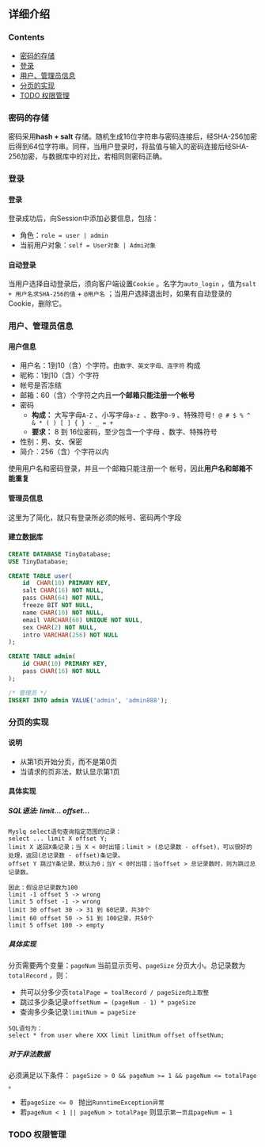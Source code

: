 ## 详细介绍

### Contents
* [密码的存储](#密码的存储)
* [登录](#登录)
* [用户、管理员信息](#user-content-用户管理员信息)
* [分页的实现](#分页的实现)
* [TODO 权限管理]()

### 密码的存储

密码采用**hash + salt** 存储。随机生成16位字符串与密码连接后，经SHA-256加密后得到64位字符串。同样，当用户登录时，将盐值与输入的密码连接后经SHA-256加密，与数据库中的对比，若相同则密码正确。

### 登录

#### 登录

登录成功后，向Session中添加必要信息，包括：

* 角色：`role = user | admin` 
* 当前用户对象：`self = User对象 | Admi对象` 

#### 自动登录

当用户选择自动登录后，须向客户端设置`Cookie` 。名字为`auto_login` ，值为`salt + 用户名求SHA-256的值`  + `@用户名` ；当用户选择退出时，如果有自动登录的Cookie，删除它。

### 用户、管理员信息

#### 用户信息

- 用户名：1到10（含）个字符。由`数字、英文字母、连字符` 构成
- 昵称：1到10（含）个字符
- 帐号是否冻结
- 邮箱：60（含）个字符之内且**一个邮箱只能注册一个帐号** 
- 密码
  - **构成：**  大写字母`A-Z` 、小写字母`a-z `、数字`0-9` 、特殊符号`! @ # $ % ^ & * ( ) [ ] { } - _ = + ` 
  - **要求：** 8 到 16位密码，至少包含一个字母 、数字、特殊符号
- 性别：男、女、保密
- 简介：256（含）个字符以内

使用用户名和密码登录，并且一个邮箱只能注册一个 帐号，因此**用户名和邮箱不能重复** 

#### 管理员信息

这里为了简化，就只有登录所必须的帐号、密码两个字段

#### 建立数据库

```sql
CREATE DATABASE TinyDatabase;
USE TinyDatabase;

CREATE TABLE user(
    id  CHAR(10) PRIMARY KEY,
    salt CHAR(16) NOT NULL,
    pass CHAR(64) NOT NULL,
    freeze BIT NOT NULL,
    name CHAR(10) NOT NULL,
    email VARCHAR(60) UNIQUE NOT NULL,
    sex CHAR(2) NOT NULL,
    intro VARCHAR(256) NOT NULL
);

CREATE TABLE admin(
    id CHAR(10) PRIMARY KEY,
    pass CHAR(16) NOT NULL
);

/* 管理员 */
INSERT INTO admin VALUE('admin', 'admin888');
```

### 分页的实现

#### 说明

- 从第1页开始分页，而不是第0页
- 当请求的页非法，默认显示第1页

#### 具体实现

##### SQL语法: limit... offset...

```mysql
Myslq select语句查询指定范围的记录：
select ... limit X offset Y;
limit X 返回X条记录；当 X < 0时出错；limit > (总记录数 - offset)，可以很好的处理，返回(总记录数 - offset)条记录。
offset Y 跳过Y条记录，默认为0；当Y < 0时出错；当offset > 总记录数时，则为跳过总记录数。

因此：假设总记录数为100
limit -1 offset 5 -> wrong
limit 5 offset -1 -> wrong
limit 30 offset 30 -> 31 到 60记录，共30个
limit 60 offset 50 -> 51 到 100记录，共50个
limit 5 offset 100 -> empty
```

##### 具体实现

分页需要两个变量：`pageNum` 当前显示页号、`pageSize` 分页大小。总记录数为`totalRecord` ，则：

- 共可以分多少页`totalPage = toalRecord / pageSize向上取整`
- 跳过多少条记录`offsetNum = (pageNum - 1) * pageSize` 
- 查询多少条记录`limitNum = pageSize`

```mysql
SQL语句为：
select * from user where XXX limit limitNum offset offsetNum;
```

##### 对于非法数据

必须满足以下条件： `pageSize > 0 && pageNum >= 1 && pageNum <= totalPage `。  

- 若`pageSize <= 0 ` 抛出`RunntimeException异常` 
- 若`pageNum < 1 || pageNum > totalPage` 则显示`第一页且pageNum = 1` 

### TODO 权限管理

